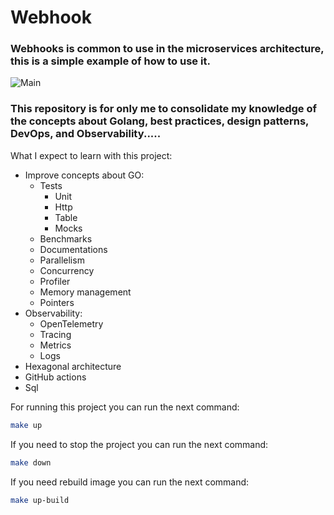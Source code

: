 # Webhook
### Webhooks is common to use in the microservices architecture, this is a simple example of how to use it.

![Main](https://github.com/rafaelgfirmino/webkook/actions/workflows/ci.yml/badge.svg?branch=main)

### This repository is for only me to consolidate my knowledge of the concepts about Golang, best practices, design patterns, DevOps, and Observability.....
What I expect to learn with this project:
- Improve concepts about GO:
	- Tests
  		- Unit
		- Http
        - Table
        - Mocks
	- Benchmarks
    - Documentations
    - Parallelism
	- Concurrency
    - Profiler
    - Memory management
    - Pointers
- Observability:
	- OpenTelemetry
	- Tracing 
	- Metrics 
	- Logs
- Hexagonal architecture
- GitHub actions
- Sql



For running this project you can run the next command:
```bash
make up
```
If you need to stop the project you can run the next command:
```bash
make down
```
If you need rebuild image you can run the next command:
```bash
make up-build
```
